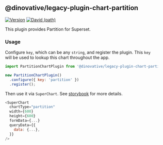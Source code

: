 ## @dinovative/legacy-plugin-chart-partition

[![Version](https://img.shields.io/npm/v/@dinovative/legacy-plugin-chart-partition.svg?style=flat-square)](https://img.shields.io/npm/v/@dinovative/legacy-plugin-chart-partition.svg?style=flat-square)
[![David (path)](https://img.shields.io/david/dinovative/superset-ui-plugins.svg?path=packages%2Fsuperset-ui-legacy-plugin-chart-partition&style=flat-square)](https://david-dm.org/dinovative/superset-ui-plugins?path=packages/superset-ui-legacy-plugin-chart-partition)

This plugin provides Partition for Superset.

### Usage

Configure `key`, which can be any `string`, and register the plugin. This `key` will be used to lookup this chart throughout the app.

```js
import PartitionChartPlugin from '@dinovative/legacy-plugin-chart-partition';

new PartitionChartPlugin()
  .configure({ key: 'partition' })
  .register();
```

Then use it via `SuperChart`. See [storybook](https://dinovative.github.io/superset-ui-plugins/?selectedKind=plugin-chart-partition) for more details.

```js
<SuperChart
  chartType="partition"
  width={600}
  height={600}
  formData={...}
  queryData={{
    data: {...},
  }}
/>
```
